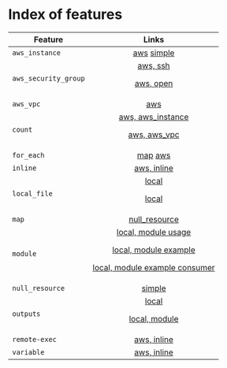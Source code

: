 # Index of features

| Feature       | Links          |
| ------------- |:-------------:|
| `aws_instance`     | [aws](aws/aws_instance) [simple](aws/aws_instance/simple) |
| `aws_security_group` | [aws, ssh](aws/aws_security_group/ssh) <p/> [aws, open](aws/aws_security_group/open) |
| `aws_vpc`     | [aws](aws/aws_vpc/simple) |
| `count`       | [aws, aws_instance](aws/aws_instance/count) <p/> [aws, aws_vpc](aws/aws_vpc/count)|
| `for_each`    | [map](null_resource/for_each) [aws](aws/aws_instance/for_each) |
| `inline`      | [aws, inline](aws/aws_instance/remote-exec/inline/) |
| `local_file`  | [local](local/local_file/hello) <p/> [local](local/local_file/preexisting_file) |
| `map`         | [null_resource](null_resource/for_each) |
| `module`      | [local, module usage](variables/local_file/module) <p/> [local, module example](modules/local_file/hello_module) <p/> [local, module example consumer](modules/local_file/hello_consumer) |
| `null_resource` | [simple](null_resource/simple) |
| `outputs`     | [local](outputs/local_file/local_file) <p/> [local, module](outputs/local_file/module) |
| `remote-exec`      | [aws, inline](aws/aws_instance/remote-exec/inline) |
| `variable`      | [aws, inline](variables/local_file/local_file) |
